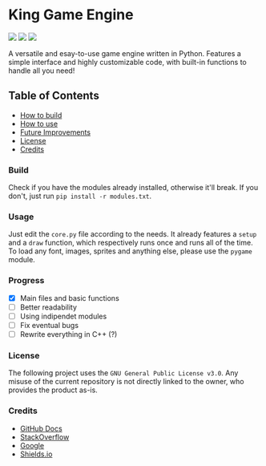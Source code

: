 # King Game Engine
![](https://img.shields.io/pypi/pyversions/py)
![](https://img.shields.io/badge/version-1.0-green)
![](https://img.shields.io/badge/platforms-Windows/Linux-brightgreen)

A versatile and esay-to-use game engine written in Python. Features a simple interface and highly customizable code, with built-in functions to handle all you need!

## Table of Contents 
* [How to build](#Build)
* [How to use](#Usage)
* [Future Improvements](#Progress)
* [License](#License)
* [Credits](#Credits)

### Build
Check if you have the modules already installed, otherwise it'll break. If you don't, just run `pip install -r modules.txt`. 

### Usage
Just edit the `core.py` file according to the needs. It already features a `setup` and a `draw` function, which respectively runs once and runs all of the time. To load any font, images, sprites and anything else, please use the `pygame` module.

### Progress
* [X] Main files and basic functions
* [ ] Better readability
* [ ] Using indipendet modules
* [ ] Fix eventual bugs
* [ ] Rewrite everything in C++ (?)

### License
The following project uses the `GNU General Public License v3.0`. Any misuse of the current repository is not directly linked to the owner, who provides the product as-is.

### Credits
* [GitHub Docs](https://docs.github.com/en)
* [StackOverflow](https://stackoverflow.com/)
* [Google]()
* [Shields.io](https://shields.io/)